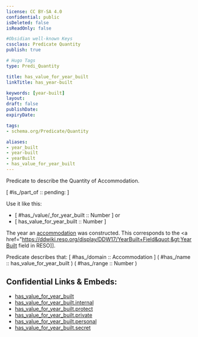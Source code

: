 ```yaml
---
license: CC BY-SA 4.0
confidential: public
isDeleted: false
isReadOnly: false

#Obsidian well-known Keys
cssclass: Predicate Quantity
publish: true

# Hugo Tags
type: Predi_Quantity

title: has_value_for_year_built
linkTitle: has_year-built

keywords: [year-built]
layout: 
draft: false
publishDate:
expiryDate: 

tags:
- schema.org/Predicate/Quantity

aliases:
- year_built
- year-built
- yearBuilt
- has_value_for_year_built
---
```


Predicate to describe the Quantity of Accommodation.

[ #is_/part_of :: pending: ]

Use it like this: 
- [ #has_/value/_for_year_built :: Number ] or 
- [ has_value_for_year_built :: Number ] 

The year an [accommodation](schema.org/Type/is_a_/place/accommodation.md) was constructed. This corresponds to the &lt;a href&#x3D;&quot;https://ddwiki.reso.org/display/DDW17/YearBuilt+Field&quot;&gt;YearBuilt field in RESO]].

Predicate describes that: 
[ #has_/domain  :: Accommodation ]
( #has_/name :: has_value_for_year_built )
( #has_/range :: Number )



## Confidential Links & Embeds: 
- [has_value_for_year_built](../../../../_public/schema.org/Predicate/Quantities/has_value_for_year_built.md) 
- [has_value_for_year_built.internal](../../../../_internal/schema.org/Predicate/Quantities/has_value_for_year_built.internal.md) 
- [has_value_for_year_built.protect](../../../../_protect/schema.org/Predicate/Quantities/has_value_for_year_built.protect.md) 
- [has_value_for_year_built.private](../../../../_private/schema.org/Predicate/Quantities/has_value_for_year_built.private.md) 
- [has_value_for_year_built.personal](../../../../_personal/schema.org/Predicate/Quantities/has_value_for_year_built.personal.md) 
- [has_value_for_year_built.secret](../../../../_secret/schema.org/Predicate/Quantities/has_value_for_year_built.secret.md) 
